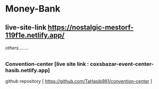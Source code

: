 # Money-Bank
## live-site-link https://nostalgic-mestorf-119f1e.netlify.app/
###### others........
### Convention-center [live site link : coxsbazar-event-center-hasib.netlify.app]
github repository [ https://github.com/TaHasib981/convention-center ]
